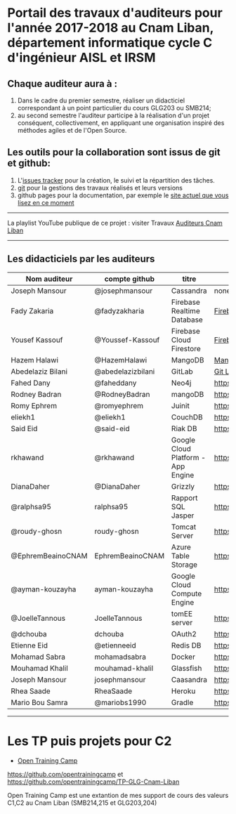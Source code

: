 
# Portail des travaux d'auditeurs pour l'année 2017-2018 au Cnam Liban, département informatique cycle C d'ingénieur AISL et IRSM


## Chaque auditeur aura à :

1. Dans le cadre du premier semestre, réaliser un didacticiel correspondant à un point particulier du cours GLG203 ou SMB214;
2. au second semestre l'auditeur participe à la réalisation d'un projet conséquent, collectivement, en appliquant une organisation inspiré des méthodes agiles et de l'Open Source.

## Les outils pour la collaboration sont issus de git et github:
1. L'[issues tracker](https://github.com/ISSAE/cyclec2018/issues) pour la création, le suivi et la répartition des tâches.
2. [git](https://git-scm.com/docs/gittutorial) pour la gestions des travaux réalisés et leurs versions
3. github pages pour la documentation, par exemple le [site actuel que vous lisez en ce moment](http://issae.github.io/cyclec2018)

----

La playlist YouTube publique de ce projet : visiter Travaux [Auditeurs Cnam Liban](https://goo.gl/ydNEDp)

---

## Les didacticiels par les auditeurs

Nom auditeur | compte github | titre | référence projet 
-------------|---------------|-------| ----------------
Joseph Mansour | @josephmansour | Cassandra | none yet!
Fady Zakaria | @fadyzakharia | Firebase Realtime Database | [Firebase Fady](https://github.com/fadyzakharia/projetC1)
Yousef Kassouf | @Youssef-Kassouf | Firebase Cloud Firestore | [Firebase Cloud Firestore Youssef](https://github.com/Youssef-Kassouf/CNAM-ProjetC1-2018)
Hazem Halawi| @HazemHalawi | MangoDB | [MangoDB Hazem](https://github.com/HazemHalawi/cyclec-2018)
Abedelaziz Bilani | @abedelazizbilani | GitLab | [Git Lab Abdelaziz](https://github.com/abedelazizbilani/C1-2017-2018)
Fahed Dany | @faheddany | Neo4j | https://github.com/faheddany/neo4j-cyclec
Rodney Badran | @RodneyBadran  | mangoDB | https://github.com/RodneyBadran/sujet-3
Romy Ephrem | @romyephrem | Juinit | https://github.com/romyephrem/C1projet2018
eliekh1 | @eliekh1 |  CouchDB | https://github.com/eliekh1/Project-C1-2018
Said Eid | @said-eid | Riak DB | https://github.com/said-eid/ProjetC1-2018
rkhawand | @rkhawand | Google Cloud Platform - App Engine | https://github.com/rkhawand/Projet-SMB214-2018
DianaDaher | @DianaDaher | Grizzly | https://github.com/DianaDaher/PROJETC1-2018
@ralphsa95 | ralphsa95 | Rapport SQL Jasper | https://github.com/ralphsa95/ProjetC12018/blob/master/README.md
@roudy-ghosn | roudy-ghosn | Tomcat Server | https://github.com/roudy-ghosn/ProjetC1
@EphremBeainoCNAM | EphremBeainoCNAM | Azure Table Storage | https://github.com/EphremBeainoCNAM/ProjetC1-2018
@ayman-kouzayha | ayman-kouzayha  | Google Cloud Compute Engine | https://github.com/ayman-kouzayha/Google_Cloud_Compute_Engine
@JoelleTannous | JoelleTannous | tomEE server | https://github.com/JoelleTannous/projet-C1-2018
@dchouba | dchouba |  OAuth2 | https://github.com/dchouba/oauth2-Cyclec
Etienne Eid | @etienneeid | Redis DB | https://github.com/etienneeid/CNAM-ProjetC1-2018
Mohamad Sabra | mohamadsabra | Docker | https://github.com/mohamadsabra/GLG203
Mouhamad Khalil | mouhamad-khalil | Glassfish | https://mouhamad-khalil.github.io/GlassFish
Joseph Mansour | josephmansour| Caasandra| https://github.com/josephmansour/cassandra
Rhea Saade | RheaSaade | Heroku | https://github.com/RheaSaade/CycleC-2018
Mario Bou Samra | @mariobs1990 | Gradle | https://github.com/mariobs1990/Projet-C1-2018

------------------------

# Les TP puis projets pour C2

* [Open Training Camp](http://opentraining.cofares.net)

https://github.com/opentrainingcamp et https://github.com/opentrainingcamp/TP-GLG-Cnam-Liban

Open Training Camp est une extantion de mes support de cours des valeurs C1,C2 au Cnam Liban (SMB214,215 et GLG203,204)

